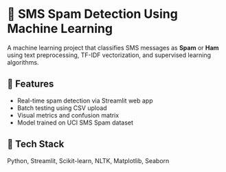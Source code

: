 # 📱 SMS Spam Detection Using Machine Learning

A machine learning project that classifies SMS messages as **Spam** or **Ham** using text preprocessing, TF-IDF vectorization, and supervised learning algorithms.

## 🚀 Features
- Real-time spam detection via Streamlit web app
- Batch testing using CSV upload
- Visual metrics and confusion matrix
- Model trained on UCI SMS Spam dataset

## 🧰 Tech Stack
Python, Streamlit, Scikit-learn, NLTK, Matplotlib, Seaborn


